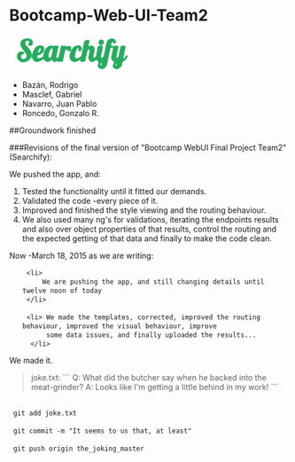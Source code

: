 
# Bootcamp-Web-UI-Team2

![logo](assets/Team2Logo.png "Team 2's Searchify logo" )

   <ul>


   <li> Bazán, Rodrigo </li>


   <li> Masclef, Gabriel</li>


   <li> Navarro, Juan Pablo</li>

   <li>Roncedo, Gonzalo R.</li>


 </ul>





##Groundwork finished

###Revisions of the final version of "Bootcamp WebUI Final Project Team2" (Searchify):





We pushed the app, and:



<ol>

  

<li> Tested the  functionality until it fitted our demands.</li>

<li> Validated the code -every piece of it.</li>  

<li> Improved and finished the style viewing and the routing behaviour.</li>

  

<li> We also used many ng's for validations, iterating the endpoints results and also over object properties of that results, control the routing and the expected getting of that data and finally to make the code clean.</li>



</ol>



Now -March 18, 2015 as we are writing:

  

<ul>
  
  
     <li> 
         We are pushing the app, and still changing details until twelve noon of today
     </li>
     
     <li> We made the templates, corrected, improved the routing behaviour, improved the visual behaviour, improve
          some data issues, and finally uploaded the results...
      </li>

</ul>


We made it.
 <blockquote>joke.txt:
    ```
      Q: What did the butcher say when he backed into the meat-grinder?
      A: Looks like I'm getting a little behind in my work!
    ```
 </blockquote>
 
 ```git
  
  git add joke.txt
 
  git commit -m "It seems to us that, at least"
  
  git push origin the_joking_master
  
  ```
 
